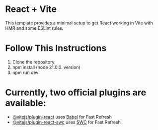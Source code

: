 # React + Vite

This template provides a minimal setup to get React working in Vite with HMR and some ESLint rules.



# Follow This Instructions
1. Clone the repository.
2. npm install (node 21.0.0. version)
3. npm run dev

# Currently, two official plugins are available:

- [@vitejs/plugin-react](https://github.com/vitejs/vite-plugin-react/blob/main/packages/plugin-react/README.md) uses [Babel](https://babeljs.io/) for Fast Refresh
- [@vitejs/plugin-react-swc](https://github.com/vitejs/vite-plugin-react-swc) uses [SWC](https://swc.rs/) for Fast Refresh
